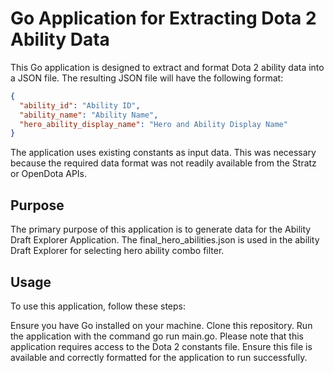 # Go Application for Extracting Dota 2 Ability Data

This Go application is designed to extract and format Dota 2 ability data into a JSON file. The resulting JSON file will have the following format:

```json
{
  "ability_id": "Ability ID",
  "ability_name": "Ability Name",
  "hero_ability_display_name": "Hero and Ability Display Name"
}
```

The application uses existing constants as input data. This was necessary because the required data format was not readily available from the Stratz or OpenDota APIs.

## Purpose
The primary purpose of this application is to generate data for the Ability Draft Explorer Application. The final_hero_abilities.json is used in the ability Draft Explorer for selecting hero ability combo filter.

## Usage
To use this application, follow these steps:

Ensure you have Go installed on your machine.
Clone this repository.
Run the application with the command go run main.go.
Please note that this application requires access to the Dota 2 constants file. Ensure this file is available and correctly formatted for the application to run successfully.